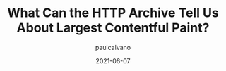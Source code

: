 ---
author: paulcalvano
date: 2021-06-07
# eleventyExcludeFromCollections: true
layout: post.njk
tags:
  - article
  - performance
target_url: https://paulcalvano.com/2021-06-07-lcp-httparchive/
title: What Can the HTTP Archive Tell Us About Largest Contentful Paint?
---